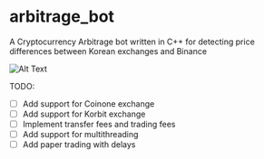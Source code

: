 # arbitrage_bot
A Cryptocurrency Arbitrage bot written in C++ for detecting price differences between Korean exchanges and Binance


![Alt Text](https://raw.githubusercontent.com/lymanZerga11/arbitrage_bot/master/readme/sample.gif)

TODO:
- [ ] Add support for Coinone exchange
- [ ] Add support for Korbit exchange
- [ ] Implement transfer fees and trading fees
- [ ] Add support for multithreading
- [ ] Add paper trading with delays 
